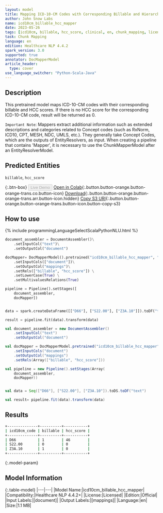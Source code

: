 ```yaml
---
layout: model
title: Mapping ICD-10-CM Codes with Corresponding Billable and Hierarchical Condition Category (HCC) Scores
author: John Snow Labs
name: icd10cm_billable_hcc_mapper
date: 2023-05-26
tags: [icd10cm, billable, hcc_score, clinical, en, chunk_mapping, licensed]
task: Chunk Mapping
language: en
edition: Healthcare NLP 4.4.2
spark_version: 3.0
supported: true
annotator: DocMapperModel
article_header:
  type: cover
use_language_switcher: "Python-Scala-Java"
---
```


## Description

This pretrained model maps ICD-10-CM codes with their corresponding billable and HCC scores. If there is no HCC score for the corresponding ICD-10-CM code, result will be returned as 0.

`Important Note`: Mappers extract additional information such as extended descriptions and categories related to Concept codes (such as RxNorm, ICD10, CPT, MESH, NDC, UMLS, etc.). They generally take Concept Codes, which are the outputs of EntityResolvers, as input. When creating a pipeline that contains 'Mapper', it is necessary to use the ChunkMapperModel after an EntityResolverModel.


## Predicted Entities

`billable`, `hcc_score`

{:.btn-box}
<button class="button button-orange" disabled>Live Demo</button>
[Open in Colab](https://colab.research.google.com/github/JohnSnowLabs/spark-nlp-workshop/blob/master/tutorials/Certification_Trainings/Healthcare/26.Chunk_Mapping.ipynb){:.button.button-orange.button-orange-trans.co.button-icon}
[Download](https://s3.amazonaws.com/auxdata.johnsnowlabs.com/clinical/models/icd10cm_billable_hcc_mapper_en_4.4.2_3.0_1685107034729.zip){:.button.button-orange.button-orange-trans.arr.button-icon.hidden}
[Copy S3 URI](s3://auxdata.johnsnowlabs.com/clinical/models/icd10cm_billable_hcc_mapper_en_4.4.2_3.0_1685107034729.zip){:.button.button-orange.button-orange-trans.button-icon.button-copy-s3}

## How to use



<div class="tabs-box" markdown="1">
{% include programmingLanguageSelectScalaPythonNLU.html %}

```python
document_assembler = DocumentAssembler()\
    .setInputCol("text")\
    .setOutputCol("document")

docMapper= DocMapperModel().pretrained("icd10cm_billable_hcc_mapper", "en", "clinical/models")\
    .setInputCols(["document"])\
    .setOutputCol("mappings")\
    .setRels(["billable", "hcc_score"]) \
    .setLowerCase(True) \
    .setMultivaluesRelations(True)

pipeline = Pipeline().setStages([
    document_assembler,
    docMapper])


data = spark.createDataFrame([["D66"], ["S22.00"], ["Z3A.10"]]).toDF("text")

result = pipeline.fit(data).transform(data)
```
```scala
val document_assembler = new DocumentAssembler()
    .setInputCol("text")
    .setOutputCol("document")

val docMapper = DocMapperModel.pretrained("icd10cm_billable_hcc_mapper", "en", "clinical/models")
    .setInputCols("document")
    .setOutputCol("mappings")
    .setRels(Array(["billable", "hcc_score"]))

val pipeline = new Pipeline().setStages(Array(
    document_assembler,
    docMapper))


val data = Seq(["D66"], ["S22.00"], ["Z3A.10"]).toDS.toDF("text")

val result= pipeline.fit(data).transform(data)
```
</div>

## Results

```bash
+--------------+----------+-----------+
| icd10cm_code | billable | hcc_score |
+--------------+----------+-----------+
| D66          | 1        | 46        |
| S22.00       | 0        | 0         |
| Z3A.10       | 1        | 0         |
+--------------+----------+-----------+
```

{:.model-param}
## Model Information

{:.table-model}
|---|---|
|Model Name:|icd10cm_billable_hcc_mapper|
|Compatibility:|Healthcare NLP 4.4.2+|
|License:|Licensed|
|Edition:|Official|
|Input Labels:|[document]|
|Output Labels:|[mappings]|
|Language:|en|
|Size:|1.1 MB|

